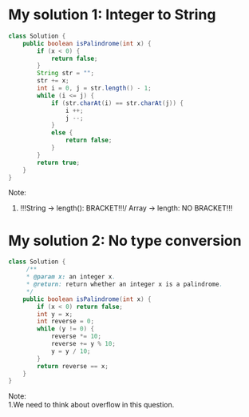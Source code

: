 # My solution 1: Integer to String
```Java
class Solution {
    public boolean isPalindrome(int x) {
        if (x < 0) {
            return false;
        }
        String str = "";
        str += x;
        int i = 0, j = str.length() - 1;
        while (i <= j) {
            if (str.charAt(i) == str.charAt(j)) {
                i ++;
                j --;
            }
            else {
                return false;
            }
        }
        return true;
    }
}
```
Note:<br>
1. !!!String -> length(): BRACKET!!!/ Array -> length: NO BRACKET!!!
# My solution 2: No type conversion
```Java
class Solution {
     /**
     * @param x: an integer x.
     * @return: return whether an integer x is a palindrome.
     */
    public boolean isPalindrome(int x) {
        if (x < 0) return false;
        int y = x;
        int reverse = 0;
        while (y != 0) {
            reverse *= 10;
            reverse += y % 10;
            y = y / 10;
        }
        return reverse == x;
    }
}
```
Note:<br>
1.We need to think about overflow in this question. 
